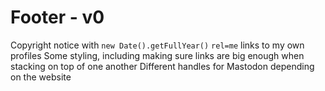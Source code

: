 Footer - v0
===

Copyright notice with `new Date().getFullYear()`
`rel=me` links to my own profiles
Some styling, including making sure links are big enough when stacking on top of one another
Different handles for Mastodon depending on the website
